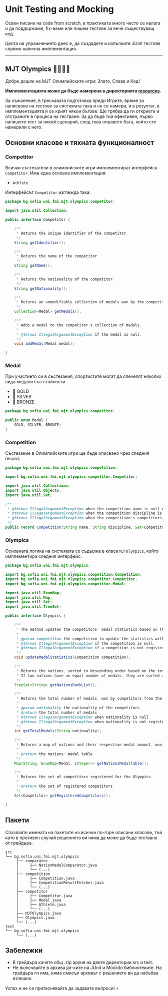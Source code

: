 # Unit Testing and Mocking

Освен писане на code from scratch, в практиката много често се налага и да поддържаме, fix-ваме или пишем тестове за вече съществуващ код.

Целта на упражнението днес е, да създадете и изпълните JUnit тестове спрямо налична имплементация.

---

## MJT Olympics  🏃‍🏊‍🚴‍🏅

Добре дошли на MJT Олимпийските игри: Злато, Слава и Код!

**Имплементацията може да бъде намерена в директорията [resources](./resources).**

За съжаление, в трескавата подготовка преди Игрите, време за написване на тестове за системата така и не се намери, и в резултат, в имплементацията ѝ се крият някои бъгове. Ще трябва да ги откриете и отстраните в процеса на тестване. За да бъде той ефективен, първо напишете тест за някой сценарий, след това оправете бъга, който сте намерили с него.

## Основни класове и тяхната функционалност

### Competitor

Всички състезатели в олимпийските игри имплементират интерфейса `Competitor`. Има една основна имплементация:

 - `Athlete`
  
Интерфейсът `Competitor` изглежда така:

```java
package bg.sofia.uni.fmi.mjt.olympics.competitor;

import java.util.Collection;

public interface Competitor {

    /**
     * Returns the unique identifier of the competitor.
     */
    String getIdentifier();

    /**
     * Returns the name of the competitor.
     */
    String getName();

    /**
     * Returns the nationality of the competitor.
     */
    String getNationality();

    /**
     * Returns an unmodifiable collection of medals won by the competitor.
     */
    Collection<Medal> getMedals();

    /**
     * Adds a medal to the competitor's collection of medals.
     *
     * @throws IllegalArgumentException if the medal is null.
     */
    void addMedal(Medal medal);

}
```

### Medal

При участието си в състезания, спортистите могат да спечелят няколко вида медали със стойности

- 🏅 GOLD
- 🥈 SILVER 
- 🥉 BRONZE 

```java
package bg.sofia.uni.fmi.mjt.olympics.competitor;

public enum Medal {
    GOLD, SILVER, BRONZE;
}
```

### Competition

Състезание в Олимпийските игри ще бъде описвано чрез следния record: 

```java
package bg.sofia.uni.fmi.mjt.olympics.competition;

import bg.sofia.uni.fmi.mjt.olympics.competitor.Competitor;

import java.util.Collections;
import java.util.Objects;
import java.util.Set;

/**
 * @throws IllegalArgumentException when the competition name is null or blank
 * @throws IllegalArgumentException when the competition discipline is null or blank
 * @throws IllegalArgumentException when the competition's competitors is null or empty
 */
public record Competition(String name, String discipline, Set<Competitor> competitors) { // ... }
```

### Olympics

Основната логика на системата се съдържа в класа `MJTOlympics`, който имплементира следния интерфейс:

```java
package bg.sofia.uni.fmi.mjt.olympics;

import bg.sofia.uni.fmi.mjt.olympics.competition.Competition;
import bg.sofia.uni.fmi.mjt.olympics.competitor.Competitor;
import bg.sofia.uni.fmi.mjt.olympics.competitor.Medal;

import java.util.EnumMap;
import java.util.Map;
import java.util.Set;
import java.util.TreeSet;

public interface Olympics {

    /**
     * The method updates the competitors' medal statistics based on the competition result.
     *
     * @param competition the competition to update the statistics with
     * @throws IllegalArgumentException if the competition is null.
     * @throws IllegalArgumentException if a competitor is not registered in the Olympics.
     */
    void updateMedalStatistics(Competition competition);

    /**
     * Returns the nations, sorted in descending order based on the total medal count.
     * If two nations have an equal number of medals, they are sorted alphabetically.
     */
    TreeSet<String> getNationsRankList();

    /**
     * Returns the total number of medals, won by competitors from the specified nationality.
     *
     * @param nationality the nationality of the competitors
     * @return the total number of medals
     * @throws IllegalArgumentException when nationality is null
     * @throws IllegalArgumentException when nationality is not registered in the olympics
     */
    int getTotalMedals(String nationality);

    /**
     * Returns a map of nations and their respective medal amount, won from each competition.
     *
     * @return the nations' medal table
     */
    Map<String, EnumMap<Medal, Integer>> getNationsMedalTable();

    /**
     * Returns the set of competitors registered for the Olympics.
     *
     * @return the set of registered competitors
     */
    Set<Competitor> getRegisteredCompetitors();

}
```

## Пакети

Спазвайте имената на пакетите на всички по-горе описани класове, тъй като в противен случай решението ви няма да може да бъде тествано от грейдъра.

```
src
└── bg.sofia.uni.fmi.mjt.olympics
     ├── comparator
     │     ├── NationMedalComparator.java
     │     └── (...)     
     ├── competition
     │     ├── Competition.java
     │     ├── CompetitionResultFetcher.java
     │     └── (...)     
     ├── competitor
     │     ├── Competitor.java
     │     ├── Medal.java
     │     ├── Athlete.java
     │     └── (...)
     ├── MJTOlympics.java
     ├── Olympics.java
     └── (...)     
test
└── bg.sofia.uni.fmi.mjt.olympics
     └── (...)
```

## Забележки

- В грейдъра качете общ .zip архив на двете директории src и test.
- Не включвайте в архива jar-ките на JUnit и Mockito библиотеките. На грейдъра ги има, няма смисъл архивът с решението ви да набъбва излишно.

Успех и не се притеснявайте да задавате въпроси! ⭐
